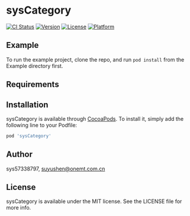 # sysCategory

[![CI Status](http://img.shields.io/travis/sys57338797/sysCategory.svg?style=flat)](https://travis-ci.org/sys57338797/sysCategory)
[![Version](https://img.shields.io/cocoapods/v/sysCategory.svg?style=flat)](http://cocoapods.org/pods/sysCategory)
[![License](https://img.shields.io/cocoapods/l/sysCategory.svg?style=flat)](http://cocoapods.org/pods/sysCategory)
[![Platform](https://img.shields.io/cocoapods/p/sysCategory.svg?style=flat)](http://cocoapods.org/pods/sysCategory)

## Example

To run the example project, clone the repo, and run `pod install` from the Example directory first.

## Requirements

## Installation

sysCategory is available through [CocoaPods](http://cocoapods.org). To install
it, simply add the following line to your Podfile:

```ruby
pod 'sysCategory'
```

## Author

sys57338797, suyushen@onemt.com.cn

## License

sysCategory is available under the MIT license. See the LICENSE file for more info.
